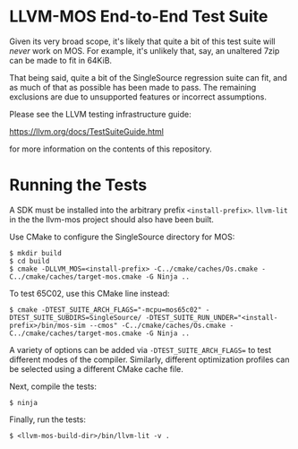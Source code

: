 # LLVM-MOS End-to-End Test Suite

Given its very broad scope, it's likely that quite a bit of this test suite will
*never* work on MOS. For example, it's unlikely that, say, an unaltered 7zip can
be made to fit in 64KiB.

That being said, quite a bit of the SingleSource regression suite can fit, and
as much of that as possible has been made to pass. The remaining exclusions are
due to unsupported features or incorrect assumptions.

Please see the LLVM testing infrastructure guide:

  https://llvm.org/docs/TestSuiteGuide.html

for more information on the contents of this repository.

# Running the Tests

A SDK must be installed into the arbitrary prefix `<install-prefix>`.
`llvm-lit` in the the llvm-mos project should also have been built.

Use CMake to configure the SingleSource directory for MOS:

```console
$ mkdir build
$ cd build
$ cmake -DLLVM_MOS=<install-prefix> -C../cmake/caches/Os.cmake -C../cmake/caches/target-mos.cmake -G Ninja ..
```

To test 65C02, use this CMake line instead:

```console
$ cmake -DTEST_SUITE_ARCH_FLAGS="-mcpu=mos65c02" -DTEST_SUITE_SUBDIRS=SingleSource/ -DTEST_SUITE_RUN_UNDER="<install-prefix>/bin/mos-sim --cmos" -C../cmake/caches/Os.cmake -C../cmake/caches/target-mos.cmake -G Ninja ..
```

A variety of options can be added via `-DTEST_SUITE_ARCH_FLAGS=` to test
different modes of the compiler. Similarly, different optimization profiles
can be selected using a different CMake cache file.

Next, compile the tests:

```console
$ ninja
```

Finally, run the tests:

```console
$ <llvm-mos-build-dir>/bin/llvm-lit -v .
```
